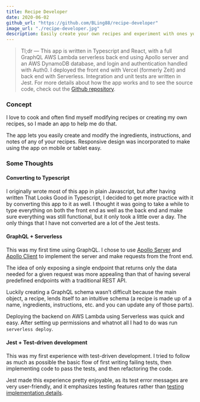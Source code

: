 ```yaml
---
title: Recipe Developer
date: 2020-06-02
github_url: "https://github.com/BLing88/recipe-developer"
image_url: "./recipe-developer.jpg"
description: Easily create your own recipes and experiment with ones you like already.
---
```


> Tl;dr &mdash; This app is written in Typescript and React, with a full GraphQL AWS Lambda serverless back end using Apollo server and an AWS DynamoDB database, and login and authentication handled with Auth0. I deployed the front end with Vercel (formerly Zeit) and back end with Serverless. Integration and unit tests are written in Jest. For more details about how the app works and to see the source code, check out the [Github repository][gitrepo].

### Concept

I love to cook and often find myself modifying recipes or creating my own recipes, so I made an app to help me do that.

The app lets you easily create and modify the ingredients, instructions, and notes of any of your recipes. Responsive design was incorporated to make using the app on mobile or tablet easy.

### Some Thoughts

#### Converting to Typescript

I originally wrote most of this app in plain Javascript, but after having written That Looks Good in Typescript, I decided to get more practice with it by converting this app to it as well. I thought it was going to take a while to type everything on both the front end as well as the back end and make sure everything was still functional, but it only took a little over a day. The only things that I have not converted are a lot of the Jest tests.

#### GraphQL + Serverless

This was my first time using GraphQL. I chose to use [Apollo Server][apollo server] and [Apollo Client][apollo client] to implement the server and make requests from the front end.

The idea of only exposing a single endpoint that returns only the data needed for a given request was more appealing than that of having several predefined endpoints with a traditional REST API.

Luckily creating a GraphQL schema wasn’t difficult because the main object, a recipe, lends itself to an intuitive schema (a recipe is made up of a name, ingredients, instructions, etc. and you can update any of those parts).

Deploying the backend on AWS Lambda using Serverless was quick and easy. After setting up permissions and whatnot all I had to do was run `serverless deploy`.

#### Jest + Test-driven development

This was my first experience with test-driven development. I tried to follow as much as possible the basic flow of first writing failing tests, then implementing code to pass the tests, and then refactoring the code.

Jest made this experience pretty enjoyable, as its test error messages are very user-friendly, and it emphasizes testing features rather than [testing implementation details][testing].

[gitrepo]: https://github.com/BLing88/recipe-developer
[apollo server]: https://www.apollographql.com/docs/apollo-server/
[apollo client]: https://www.apollographql.com/docs/react/
[testing]: https://kentcdodds.com/blog/testing-implementation-details
